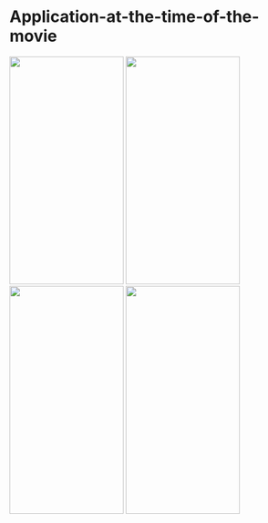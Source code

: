 ﻿# Application-at-the-time-of-the-movie

<img src="https://github.com/ali-moski/Application-at-the-time-of-the-movie/assets/163552045/ed359505-0550-471f-8775-3d09089ca490" data-canonical-src="https://github.com/ali-moski/Application-at-the-time-of-the-movie/assets/163552045/ed359505-0550-471f-8775-3d09089ca490" width="200" height="400" />

<img src="https://github.com/ali-moski/Application-at-the-time-of-the-movie/assets/163552045/5bac247f-6615-4bf5-8a98-2979c95d52d7" data-canonical-src="https://github.com/ali-moski/Application-at-the-time-of-the-movie/assets/163552045/5bac247f-6615-4bf5-8a98-2979c95d52d7" width="200" height="400" />

<img src="https://github.com/ali-moski/Application-at-the-time-of-the-movie/assets/163552045/e5431fd8-5ed4-456c-930c-38f0bcbd7311" data-canonical-src="https://github.com/ali-moski/Application-at-the-time-of-the-movie/assets/163552045/e5431fd8-5ed4-456c-930c-38f0bcbd7311" width="200" height="400" />

<img src="https://github.com/ali-moski/Application-at-the-time-of-the-movie/assets/163552045/0930335b-097a-4786-8eae-14325e53a6ea" data-canonical-src="https://github.com/ali-moski/Application-at-the-time-of-the-movie/assets/163552045/0930335b-097a-4786-8eae-14325e53a6ea" width="200" height="400" />
